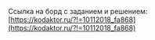 Ссылка на борд с заданием и решением: [https://kodaktor.ru/?!=10112018_fa868](https://kodaktor.ru/?!=10112018_fa868)
